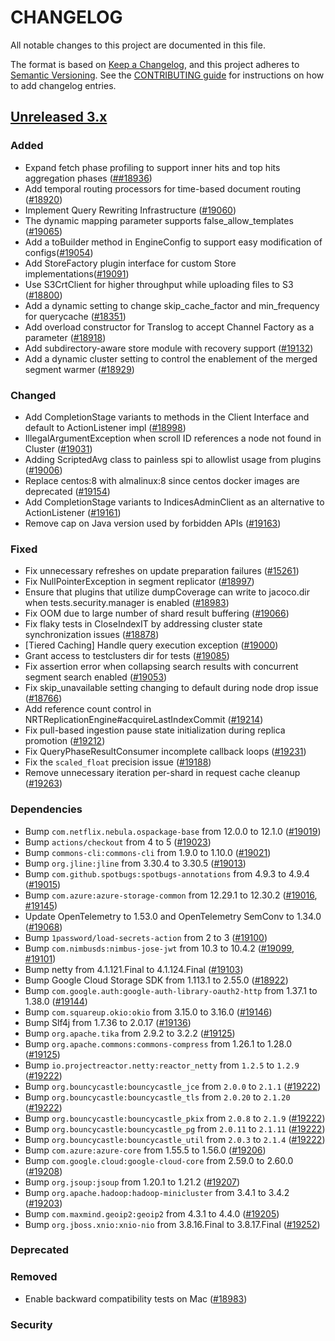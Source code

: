 # CHANGELOG
All notable changes to this project are documented in this file.

The format is based on [Keep a Changelog](https://keepachangelog.com/en/1.0.0/), and this project adheres to [Semantic Versioning](https://semver.org/spec/v2.0.0.html). See the [CONTRIBUTING guide](./CONTRIBUTING.md#Changelog) for instructions on how to add changelog entries.

## [Unreleased 3.x]
### Added
- Expand fetch phase profiling to support inner hits and top hits aggregation phases  ([##18936](https://github.com/opensearch-project/OpenSearch/pull/18936))
- Add temporal routing processors for time-based document routing ([#18920](https://github.com/opensearch-project/OpenSearch/issues/18920))
- Implement Query Rewriting Infrastructure ([#19060](https://github.com/opensearch-project/OpenSearch/pull/19060))
- The dynamic mapping parameter supports false_allow_templates ([#19065](https://github.com/opensearch-project/OpenSearch/pull/19065))
- Add a toBuilder method in EngineConfig to support easy modification of configs([#19054](https://github.com/opensearch-project/OpenSearch/pull/19054))
- Add StoreFactory plugin interface for custom Store implementations([#19091](https://github.com/opensearch-project/OpenSearch/pull/19091))
- Use S3CrtClient for higher throughput while uploading files to S3 ([#18800](https://github.com/opensearch-project/OpenSearch/pull/18800))
- Add a dynamic setting to change skip_cache_factor and min_frequency for querycache ([#18351](https://github.com/opensearch-project/OpenSearch/issues/18351))
- Add overload constructor for Translog to accept Channel Factory as a parameter ([#18918](https://github.com/opensearch-project/OpenSearch/pull/18918))
- Add subdirectory-aware store module with recovery support ([#19132](https://github.com/opensearch-project/OpenSearch/pull/19132))
- Add a dynamic cluster setting to control the enablement of the merged segment warmer ([#18929](https://github.com/opensearch-project/OpenSearch/pull/18929))
### Changed
- Add CompletionStage variants to methods in the Client Interface and default to ActionListener impl ([#18998](https://github.com/opensearch-project/OpenSearch/pull/18998))
- IllegalArgumentException when scroll ID references a node not found in Cluster ([#19031](https://github.com/opensearch-project/OpenSearch/pull/19031))
- Adding ScriptedAvg class to painless spi to allowlist usage from plugins ([#19006](https://github.com/opensearch-project/OpenSearch/pull/19006))
- Replace centos:8 with almalinux:8 since centos docker images are deprecated ([#19154](https://github.com/opensearch-project/OpenSearch/pull/19154))
- Add CompletionStage variants to IndicesAdminClient as an alternative to ActionListener ([#19161](https://github.com/opensearch-project/OpenSearch/pull/19161))
- Remove cap on Java version used by forbidden APIs ([#19163](https://github.com/opensearch-project/OpenSearch/pull/19163))

### Fixed
- Fix unnecessary refreshes on update preparation failures ([#15261](https://github.com/opensearch-project/OpenSearch/issues/15261))
- Fix NullPointerException in segment replicator ([#18997](https://github.com/opensearch-project/OpenSearch/pull/18997))
- Ensure that plugins that utilize dumpCoverage can write to jacoco.dir when tests.security.manager is enabled ([#18983](https://github.com/opensearch-project/OpenSearch/pull/18983))
- Fix OOM due to large number of shard result buffering ([#19066](https://github.com/opensearch-project/OpenSearch/pull/19066))
- Fix flaky tests in CloseIndexIT by addressing cluster state synchronization issues ([#18878](https://github.com/opensearch-project/OpenSearch/issues/18878))
- [Tiered Caching] Handle  query execution exception ([#19000](https://github.com/opensearch-project/OpenSearch/issues/19000))
- Grant access to testclusters dir for tests ([#19085](https://github.com/opensearch-project/OpenSearch/issues/19085))
- Fix assertion error when collapsing search results with concurrent segment search enabled ([#19053](https://github.com/opensearch-project/OpenSearch/pull/19053))
- Fix skip_unavailable setting changing to default during node drop issue ([#18766](https://github.com/opensearch-project/OpenSearch/pull/18766))
- Add reference count control in NRTReplicationEngine#acquireLastIndexCommit ([#19214](https://github.com/opensearch-project/OpenSearch/pull/19214))
- Fix pull-based ingestion pause state initialization during replica promotion ([#19212](https://github.com/opensearch-project/OpenSearch/pull/19212))
- Fix QueryPhaseResultConsumer incomplete callback loops ([#19231](https://github.com/opensearch-project/OpenSearch/pull/19231))
- Fix the `scaled_float` precision issue ([#19188](https://github.com/opensearch-project/OpenSearch/pull/19188))
- Remove unnecessary iteration per-shard in request cache cleanup ([#19263](https://github.com/opensearch-project/OpenSearch/pull/19263))

### Dependencies
- Bump `com.netflix.nebula.ospackage-base` from 12.0.0 to 12.1.0 ([#19019](https://github.com/opensearch-project/OpenSearch/pull/19019))
- Bump `actions/checkout` from 4 to 5 ([#19023](https://github.com/opensearch-project/OpenSearch/pull/19023))
- Bump `commons-cli:commons-cli` from 1.9.0 to 1.10.0 ([#19021](https://github.com/opensearch-project/OpenSearch/pull/19021))
- Bump `org.jline:jline` from 3.30.4 to 3.30.5 ([#19013](https://github.com/opensearch-project/OpenSearch/pull/19013))
- Bump `com.github.spotbugs:spotbugs-annotations` from 4.9.3 to 4.9.4 ([#19015](https://github.com/opensearch-project/OpenSearch/pull/19015))
- Bump `com.azure:azure-storage-common` from 12.29.1 to 12.30.2 ([#19016](https://github.com/opensearch-project/OpenSearch/pull/19016), [#19145](https://github.com/opensearch-project/OpenSearch/pull/19145))
- Update OpenTelemetry to 1.53.0 and OpenTelemetry SemConv to 1.34.0 ([#19068](https://github.com/opensearch-project/OpenSearch/pull/19068))
- Bump `1password/load-secrets-action` from 2 to 3 ([#19100](https://github.com/opensearch-project/OpenSearch/pull/19100))
- Bump `com.nimbusds:nimbus-jose-jwt` from 10.3 to 10.4.2 ([#19099](https://github.com/opensearch-project/OpenSearch/pull/19099), [#19101](https://github.com/opensearch-project/OpenSearch/pull/19101))
- Bump netty from 4.1.121.Final to 4.1.124.Final ([#19103](https://github.com/opensearch-project/OpenSearch/pull/19103))
- Bump Google Cloud Storage SDK from 1.113.1 to 2.55.0 ([#18922](https://github.com/opensearch-project/OpenSearch/pull/18922))
- Bump `com.google.auth:google-auth-library-oauth2-http` from 1.37.1 to 1.38.0 ([#19144](https://github.com/opensearch-project/OpenSearch/pull/19144))
- Bump `com.squareup.okio:okio` from 3.15.0 to 3.16.0 ([#19146](https://github.com/opensearch-project/OpenSearch/pull/19146))
- Bump Slf4j from 1.7.36 to 2.0.17 ([#19136](https://github.com/opensearch-project/OpenSearch/pull/19136))
- Bump `org.apache.tika` from 2.9.2 to 3.2.2 ([#19125](https://github.com/opensearch-project/OpenSearch/pull/19125))
- Bump `org.apache.commons:commons-compress` from 1.26.1 to 1.28.0 ([#19125](https://github.com/opensearch-project/OpenSearch/pull/19125))
- Bump `io.projectreactor.netty:reactor_netty` from `1.2.5` to `1.2.9` ([#19222](https://github.com/opensearch-project/OpenSearch/pull/19222))
- Bump `org.bouncycastle:bouncycastle_jce` from `2.0.0` to `2.1.1` ([#19222](https://github.com/opensearch-project/OpenSearch/pull/19222))
- Bump `org.bouncycastle:bouncycastle_tls` from `2.0.20` to `2.1.20` ([#19222](https://github.com/opensearch-project/OpenSearch/pull/19222))
- Bump `org.bouncycastle:bouncycastle_pkix` from `2.0.8` to `2.1.9` ([#19222](https://github.com/opensearch-project/OpenSearch/pull/19222))
- Bump `org.bouncycastle:bouncycastle_pg` from `2.0.11` to `2.1.11` ([#19222](https://github.com/opensearch-project/OpenSearch/pull/19222))
- Bump `org.bouncycastle:bouncycastle_util` from `2.0.3` to `2.1.4` ([#19222](https://github.com/opensearch-project/OpenSearch/pull/19222))
- Bump `com.azure:azure-core` from 1.55.5 to 1.56.0 ([#19206](https://github.com/opensearch-project/OpenSearch/pull/19206))
- Bump `com.google.cloud:google-cloud-core` from 2.59.0 to 2.60.0 ([#19208](https://github.com/opensearch-project/OpenSearch/pull/19208))
- Bump `org.jsoup:jsoup` from 1.20.1 to 1.21.2 ([#19207](https://github.com/opensearch-project/OpenSearch/pull/19207))
- Bump `org.apache.hadoop:hadoop-minicluster` from 3.4.1 to 3.4.2 ([#19203](https://github.com/opensearch-project/OpenSearch/pull/19203))
- Bump `com.maxmind.geoip2:geoip2` from 4.3.1 to 4.4.0 ([#19205](https://github.com/opensearch-project/OpenSearch/pull/19205))
- Bump `org.jboss.xnio:xnio-nio` from 3.8.16.Final to 3.8.17.Final ([#19252](https://github.com/opensearch-project/OpenSearch/pull/19252))

### Deprecated

### Removed
- Enable backward compatibility tests on Mac ([#18983](https://github.com/opensearch-project/OpenSearch/pull/18983))

### Security

[Unreleased 3.x]: https://github.com/opensearch-project/OpenSearch/compare/3.2...main
